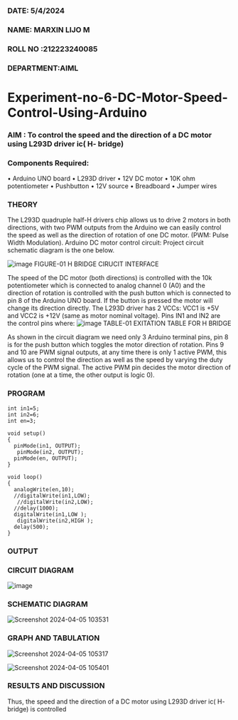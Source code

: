 ###  DATE: 5/4/2024
###  NAME: MARXIN LIJO M
###  ROLL NO :212223240085
###  DEPARTMENT:AIML
# Experiment-no-6-DC-Motor-Speed-Control-Using-Arduino
### AIM : To control the speed and the direction of a DC motor using L293D driver ic( H- bridge)

### Components Required:
•	Arduino UNO board
•	L293D driver
•	12V DC motor
•	10K ohm potentiometer
•	Pushbutton
•	12V source
•	Breadboard
•	Jumper wires
### THEORY 
The L293D quadruple half-H drivers chip allows us to drive 2 motors in both directions, with two PWM outputs from the Arduino we can easily control the speed as well as the direction of rotation of one DC motor. (PWM: Pulse Width Modulation).
Arduino DC motor control circuit:
Project circuit schematic diagram is the one below.

![image](https://user-images.githubusercontent.com/36288975/167763051-b230c183-afc5-46f2-ba95-0f95e10dd6c9.png)
FIGURE-01 H BRIDGE CIRUCIT INTERFACE 
 
The speed of the DC motor (both directions) is controlled with the 10k potentiometer which is connected to analog channel 0 (A0) and the direction of rotation is controlled with the push button which is connected to pin 8 of the Arduino UNO board. If the button is pressed the motor will change its direction directly.
The L293D driver has 2 VCCs: VCC1 is +5V and VCC2 is +12V (same as motor nominal voltage). Pins IN1 and IN2 are the control pins where:
![image](https://user-images.githubusercontent.com/36288975/167763120-1421c2c5-8381-49eb-b376-03f6e1113b7a.png)
TABLE-01 EXITATION TABLE FOR H BRIDGE 

As shown in the circuit diagram we need only 3 Arduino terminal pins, pin 8 is for the push button which toggles the motor direction of rotation. Pins 9 and 10 are PWM signal outputs, at any time there is only 1 active PWM, this allows us to control the direction as well as the speed by varying the duty cycle of the PWM signal. The active PWM pin decides the motor direction of rotation (one at a time, the other output is logic 0).

### PROGRAM 
```
int in1=5;
int in2=6;
int en=3;

void setup()
{
  pinMode(in1, OUTPUT);
   pinMode(in2, OUTPUT);
  pinMode(en, OUTPUT);
}

void loop()
{ 
  analogWrite(en,10);
  //digitalWrite(in1,LOW);
   //digitalWrite(in2,LOW);
  //delay(1000);
  digitalWrite(in1,LOW );
   digitalWrite(in2,HIGH );
  delay(500);
}
```
### OUTPUT
### CIRCUIT DIAGRAM
![image](https://github.com/MARXINLIJO/Experiment-no-7-DC-Motor-Speed-Control-Using-Arduino/assets/145742540/15907b2b-02b8-4ed9-90b9-68dd2f1129a4)
### SCHEMATIC DIAGRAM
![Screenshot 2024-04-05 103531](https://github.com/MARXINLIJO/Experiment-no-7-DC-Motor-Speed-Control-Using-Arduino/assets/145742540/67d98173-122e-4d4f-848a-14092c5efb2a)

### GRAPH AND TABULATION 

![Screenshot 2024-04-05 105317](https://github.com/MARXINLIJO/Experiment-no-7-DC-Motor-Speed-Control-Using-Arduino/assets/145742540/e2172d40-06b3-4f52-b1b4-48c0fd4f6566)

![Screenshot 2024-04-05 105401](https://github.com/MARXINLIJO/Experiment-no-7-DC-Motor-Speed-Control-Using-Arduino/assets/145742540/a53f0541-1e24-4bae-a09e-8006bb33b6a9)

### RESULTS AND DISCUSSION 
Thus, the speed and the direction of a DC motor using L293D driver ic( H- bridge) is controlled
